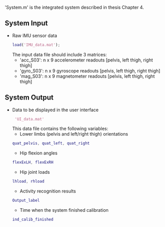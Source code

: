 'System.m' is the integrated system described in thesis Chapter 4.
## System Input
* Raw IMU sensor data 
  ```matlab
  load('IMU_data.mat');
  ```
  The input data file should include 3 matrices: 
  * 'acc_S03': n x 9 accelerometer readouts [pelvis, left thigh, right thigh]  
  * 'gyro_S03': n x 9 gyroscope readouts [pelvis, left thigh, right thigh]  
  * 'mag_S03': n x 9 magnetometer readouts [pelvis, left thigh, right thigh]   
 
## System Output
* Data to be displayed in the user interface
  ```matlab
   'UI_data.mat'
  ```
  This data file contains the following variables: 
  * Lower limbs (pelvis and left/right thigh) orientations
  ```matlab
  quat_pelvis, quat_left, quat_right
  ```
  * Hip flexion angles
  ```matlab
  flexExLH, flexExRH
  ```
  * Hip joint loads
  ```matlab
  lhload, rhload
  ```
  * Activity recognition results  
  ```matlab
  Output_label
  ```
  * Time when the system finished calibration
  ```matlab
  ind_calib_finished
  ```
